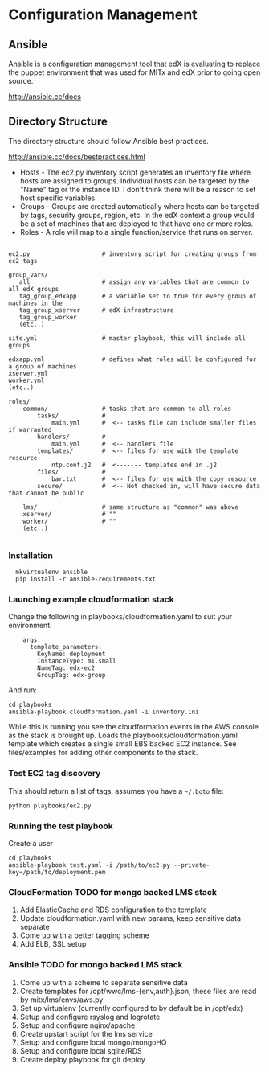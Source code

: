 # Configuration Management

## Ansible

Ansible is a configuration management tool that edX is evaluating to replace the puppet environment 
that was used for MITx and edX prior to going open source.

http://ansible.cc/docs



## Directory Structure

The directory structure should follow Ansible best practices.

http://ansible.cc/docs/bestpractices.html



* Hosts -  The ec2.py inventory script generates an inventory file where hosts are assigned to groups. 
           Individual hosts can be targeted by the "Name" tag or the instance ID. 
           I don't think there will be a reason to set host specific variables.
* Groups - Groups are created automatically where hosts can be targeted by tags, security groups, region, etc.
           In the edX context a group would be a set of machines that are deployed to that have one or more
           roles. 
* Roles  - A role will map to a single function/service that runs on server.



```

ec2.py                    # inventory script for creating groups from ec2 tags

group_vars/
   all                    # assign any variables that are common to all edX groups
   tag_group_edxapp       # a variable set to true for every group of machines in the 
   tag_group_xserver      # edX infrastructure
   tag_group_worker
   (etc..)

site.yml                  # master playbook, this will include all groups

edxapp.yml                # defines what roles will be configured for a group of machines 
xserver.yml               
worker.yml
(etc..)

roles/
    common/               # tasks that are common to all roles 
        tasks/            #
            main.yml      #  <-- tasks file can include smaller files if warranted
        handlers/         #
            main.yml      #  <-- handlers file
        templates/        #  <-- files for use with the template resource
            ntp.conf.j2   #  <------- templates end in .j2
        files/            #
            bar.txt       #  <-- files for use with the copy resource
        secure/           #  <-- Not checked in, will have secure data that cannot be public
  
    lms/                  # same structure as "common" was above
    xserver/              # ""
    worker/               # ""
    (etc..)
    
```
    

### Installation

```
  mkvirtualenv ansible
  pip install -r ansible-requirements.txt
```

### Launching example cloudformation stack

Change the following in playbooks/cloudformation.yaml to suit your environment:

```
    args:
      template_parameters:
        KeyName: deployment
        InstanceType: m1.small
        NameTag: edx-ec2
        GroupTag: edx-group
```

And run:

  ```
  cd playbooks
  ansible-playbook cloudformation.yaml -i inventory.ini
  ```


While this is running you see the cloudformation events in the AWS console as the stack is brought up.
Loads the playbooks/cloudformation.yaml template which creates a single small EBS backed EC2 instance.
See files/examples for adding other components to the stack.


### Test EC2 tag discovery

This should return a list of tags, assumes you have a `~/.boto` file:

  `python playbooks/ec2.py`
  
  
### Running the test playbook

Create a user

  ```
  cd playbooks
  ansible-playbook test.yaml -i /path/to/ec2.py --private-key=/path/to/deployment.pem
  ```
### CloudFormation TODO for mongo backed LMS stack

1. Add ElasticCache and RDS configuration to the template
2. Update cloudformation.yaml with new params, keep sensitive data separate
3. Come up with a better tagging scheme
4. Add ELB, SSL setup

### Ansible TODO for mongo backed LMS stack

1. Come up with a scheme to separate sensitive data
2. Create templates for /opt/wwc/lms-{env,auth}.json, these files are read by mitx/lms/envs/aws.py
3. Set up virtualenv (currently configured to by default be in /opt/edx)
4. Setup and configure rsyslog and logrotate
5. Setup and configure nginx/apache
5. Create upstart script for the lms service
6. Setup and configure local mongo/mongoHQ
7. Setup and configure local sqlite/RDS
8. Create deploy playbook for git deploy


  
  
